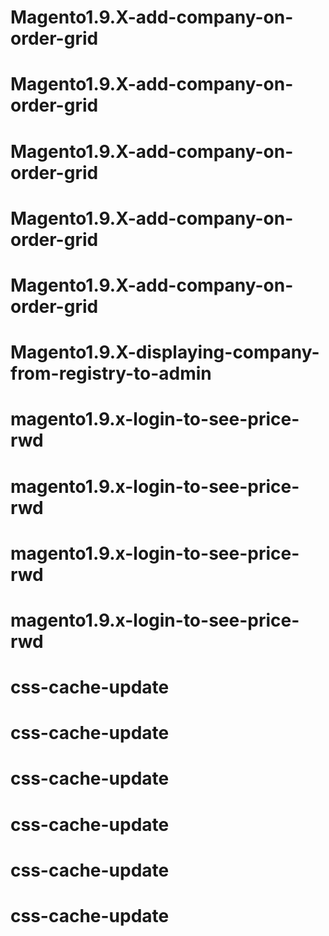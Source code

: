 # Magento1.9.X-add-company-on-order-grid
# Magento1.9.X-add-company-on-order-grid
# Magento1.9.X-add-company-on-order-grid
# Magento1.9.X-add-company-on-order-grid
# Magento1.9.X-add-company-on-order-grid
# Magento1.9.X-displaying-company-from-registry-to-admin
# magento1.9.x-login-to-see-price-rwd
# magento1.9.x-login-to-see-price-rwd
# magento1.9.x-login-to-see-price-rwd
# magento1.9.x-login-to-see-price-rwd
# css-cache-update
# css-cache-update
# css-cache-update
# css-cache-update
# css-cache-update
# css-cache-update
